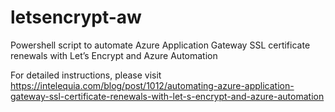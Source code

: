 # letsencrypt-aw
Powershell script to automate Azure Application Gateway SSL certificate renewals with Let’s Encrypt and Azure Automation

For detailed instructions, please visit https://intelequia.com/blog/post/1012/automating-azure-application-gateway-ssl-certificate-renewals-with-let-s-encrypt-and-azure-automation
